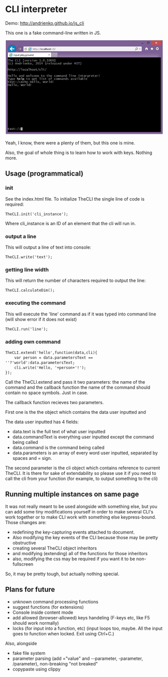 CLI interpreter
===

Demo: http://andrienko.github.io/js_cli

This one is a fake command-line written in JS.

![Screenshot](screenshot.png)

Yeah, I know, there were a plenty of them, but this one is mine.

Also, the goal of whole thing is to learn how to work with keys. Nothing more.

Usage (programmatical)
---

### init

See the index.html file. To initialize TheCLI the single line of code is required:

    TheCLI.init('cli_instance');

Where cli_instance is an ID of an element that the cli will run in.

### output a line

This will output a line of text into console:

    TheCLI.write('text');

### getting line width

This will return the number of characters required to output the line:

    TheCLI.calculateDim();

### executing the command

This will execute the 'line' command as if it was typed into command line (will show error if it does not exist)

    TheCLI.run('line');

### adding own command

    TheCLI.extend('hello',function(data,cli){
        var person = data.parametersText == ''?'world':data.parametersText;
        cli.write('Hello, '+person+'!');
    });

Call the TheCLI.extend and pass it two parameters: the name of the command and the callback function
the name of the command should contain no space symbols. Just in case.

The callback function recieves two parameters.

First one is the the object which contains the data user inputted and

The data user inputted has 4 fields:

 - data.text is the full text of what user inputted
 - data.commandText is everything user inputted except the command being called
 - data.command is the command being called
 - data.parameters is an array of every word user inputted, separated by spaces and = sign.

The second parameter is the cli object which contains reference to current TheCLI.
It is there for sake of extendability so please use it if you need to call the cli from your function (for example,
to output something to the cli)

Running multiple instances on same page
---
It was not really meant to be used alongside with something else, but you can add some tiny modifications yourself
in order to make several CLI's work together or to make CLI work with something else keypress-bound. Those changes are:

 - redefining the key-capturing events attached to document.
 - Also modifying the key events of the CLI because those may be pretty obstructive
 - creating several TheCLI object inheritors
 - and modifying (extending) all of the functions for those inheritors
 - also, modifying the css may be required if you want it to be non-fullscreen

So, it may be pretty tough, but actually nothing special.

Plans for future
---

 - unknown command processing functions
 - suggest functions (for extensions)
 - Console inside content mode
 - add allowed (browser-allowed) keys handeling (F-keys etc, like F5 should work normally)
 - locks (for input into a function, etc) (input loops too, maybe. All the input goes to function when locked.
   Exit using Ctrl+C.)

Also, alongside

 - fake file system
 - parameter parsing (add ="value" and --parameter, -parameter, /parameter), non-breaking "not breaked"
 - copypaste using clippy